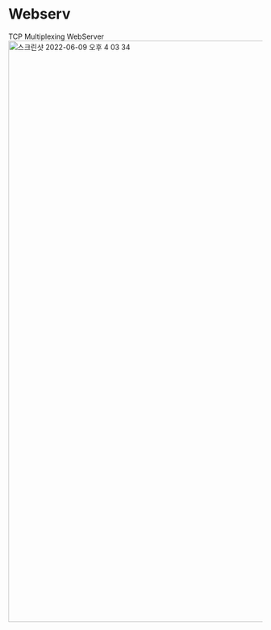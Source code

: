 # Webserv

TCP Multiplexing WebServer
<img width="1150" alt="스크린샷 2022-06-09 오후 4 03 34" src="https://user-images.githubusercontent.com/45951630/172785834-2e3eabe5-8726-42aa-9ac1-7b9b36efb85d.png">

